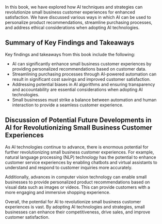
In this book, we have explored how AI techniques and strategies can revolutionize small business customer experiences for enhanced satisfaction. We have discussed various ways in which AI can be used to personalize product recommendations, streamline purchasing processes, and address ethical considerations when adopting AI technologies.

Summary of Key Findings and Takeaways
-------------------------------------

Key findings and takeaways from this book include the following:

* AI can significantly enhance small business customer experiences by providing personalized recommendations based on customer data.
* Streamlining purchasing processes through AI-powered automation can result in significant cost savings and improved customer satisfaction.
* Addressing potential biases in AI algorithms and ensuring transparency and accountability are essential considerations when adopting AI technologies.
* Small businesses must strike a balance between automation and human interaction to provide a seamless customer experience.

Discussion of Potential Future Developments in AI for Revolutionizing Small Business Customer Experiences
---------------------------------------------------------------------------------------------------------

As AI technologies continue to advance, there is enormous potential for further revolutionizing small business customer experiences. For example, natural language processing (NLP) technology has the potential to enhance customer service experiences by enabling chatbots and virtual assistants to understand and respond to customer inquiries more accurately.

Additionally, advances in computer vision technology can enable small businesses to provide personalized product recommendations based on visual data such as images or videos. This can provide customers with a more engaging and immersive shopping experience.

Overall, the potential for AI to revolutionize small business customer experiences is vast. By adopting AI technologies and strategies, small businesses can enhance their competitiveness, drive sales, and improve customer satisfaction.
